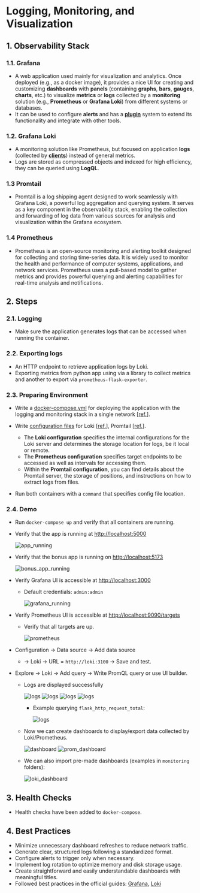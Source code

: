 # Logging, Monitoring, and Visualization

## 1. Observability Stack

### 1.1. Grafana

- A web application used mainly for visualization and analytics. Once deployed (e.g., as a docker image), it provides a nice UI for creating and customizing **dashboards** with **panels** (containing **graphs**, **bars**, **gauges**, **charts**, etc.) to visualize **metrics** or **logs** collected by a **monitoring** solution (e.g., **Prometheus** or **Grafana Loki**) from different systems or databases.
- It can be used to configure **alerts** and has a **[plugin](https://grafana.com/grafana/plugins/)** system to extend its functionality and integrate with other tools.

### 1.2. Grafana Loki

- A monitoring solution like Prometheus, but focused on application **logs** (collected by **[clients](https://grafana.com/docs/loki/latest/clients/)**) instead of general metrics.
- Logs are stored as compressed objects and indexed for high efficiency, they can be queried using **LogQL**.

### 1.3 Promtail

- Promtail is a log shipping agent designed to work seamlessly with Grafana Loki, a powerful log aggregation and querying system. It serves as a key component in the observability stack, enabling the collection and forwarding of log data from various sources for analysis and visualization within the Grafana ecosystem.

### 1.4 Prometheus

- Prometheus is an open-source monitoring and alerting toolkit designed for collecting and storing time-series data. It is widely used to monitor the health and performance of computer systems, applications, and network services. Prometheus uses a pull-based model to gather metrics and provides powerful querying and alerting capabilities for real-time analysis and notifications.

## 2. Steps

### 2.1. Logging

- Make sure the application generates logs that can be accessed when running the container.

### 2.2. Exporting logs

- An HTTP endpoint to retrieve application logs by Loki.
- Exporting metrics from python app using via a library to collect metrics and another to export via `prometheus-flask-exporter`.


### 2.3. Preparing Environment

- Write a [docker-compose.yml](../monitoring/docker-compose.yaml) for deploying the application with the logging and monitoring stack in a single network [[ref.](https://github.com/grafana/loki/blob/main/production/docker-compose.yaml)].
- Write [configuration files](../monitoring/config) for Loki [[ref.](https://grafana.com/docs/loki/latest/configuration/examples/)], Promtail [[ref.](https://grafana.com/docs/loki/latest/clients/promtail/configuration/)].

  - The **Loki configuration** specifies the internal configurations for the Loki server and determines the storage location for logs, be it local or remote.
  - The **Prometheus configuration** specifies target endpoints to be accessed as well as intervals for accessing them.
  - Within the **Promtail configuration**, you can find details about the Promtail server, the storage of positions, and instructions on how to extract logs from files.

- Run both containers with a `command` that specifies config file location.

### 2.4. Demo

- Run `docker-compose up` and verify that all containers are running.

- Verify that the app is running at <http://localhost:5000>

  ![app_running](./images/app_python_running.png)

- Verify that the bonus app is running on <http://localhost:5173>

  ![bonus_app_running](./images/app_typescript_running.png)

- Verify Grafana UI is accessible at <http://localhost:3000>

  - Default credentials: `admin:admin`

    ![grafana_running](./images/grafana_running.png)

- Verify Prometheus UI is accessible at <http://localhost:9090/targets>

  - Verify that all targets are up.

    ![prometheus](./images/prometheus.png)

- Configuration &rarr; Data source &rarr; Add data source

  - &rarr; Loki &rarr; URL = `http://loki:3100` &rarr; Save and test.

- Explore &rarr; Loki &rarr; Add query &rarr; Write PromQL query or use UI builder.

  - Logs are displayed successfully

    ![logs](./images/logs.png)
    ![logs](./images/logs_1.png)
    ![logs](./images/logs_2.png)
    ![logs](./images/loki_app_1.png)

    - Example querying `flask_http_request_total`:

        ![logs](./images/flask_metrics.png)

  - Now we can create dashboards to display/export data collected by Loki/Prometheus.

    ![dashboard](./images/dashboard.png)
    ![prom_dashboard](./images/prometheus_dashboard.png)

  - We can also import pre-made dashboards (examples in `monitoring` folders):

    ![loki_dashboard](./images/loki_dashboard.png)

## 3. Health Checks
- Health checks have been added to `docker-compose`.

## 4. Best Practices

- Minimize unnecessary dashboard refreshes to reduce network traffic.
- Generate clear, structured logs following a standardized format.
- Configure alerts to trigger only when necessary.
- Implement log rotation to optimize memory and disk storage usage.
- Create straightforward and easily understandable dashboards with meaningful titles.
- Followed best practices in the official guides: [Grafana](https://grafana.com/docs/grafana/latest/best-practices/), [Loki](https://grafana.com/docs/loki/latest/best-practices/)
